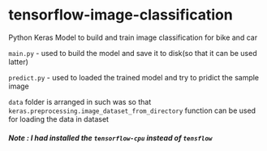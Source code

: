 # tensorflow-image-classification
Python Keras Model to build and train image classification for bike and car

`main.py` - used to build the model and save it to disk(so that it can be used latter)

`predict.py` - used to loaded the trained model and try to pridict the sample image

`data` folder is arranged in such was so that `keras.preprocessing.image_dataset_from_directory` function can be used  for loading the data in dataset

##### Note : I had installed the `tensorflow-cpu` instead of `tensflow`